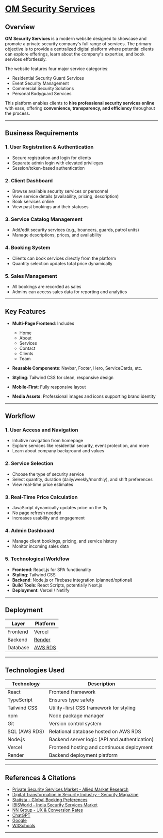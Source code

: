 
# [OM Security Services](https://client-rust-phi.vercel.app/)

##  Overview

**OM Security Services** is a modern website designed to showcase and promote a private security company's full range of services. The primary objective is to provide a centralized digital platform where potential clients can explore offerings, learn about the company's expertise, and book services effortlessly.

The website features four major service categories:
- Residential Security Guard Services  
- Event Security Management  
- Commercial Security Solutions  
- Personal Bodyguard Services  

This platform enables clients to **hire professional security services online** with ease, offering **convenience, transparency, and efficiency** throughout the process.

---

##  Business Requirements

### 1. User Registration & Authentication
- Secure registration and login for clients  
- Separate admin login with elevated privileges  
- Session/token-based authentication

### 2. Client Dashboard
- Browse available security services or personnel  
- View service details (availability, pricing, description)  
- Book services online  
- View past bookings and their statuses

### 3. Service Catalog Management
- Add/edit security services (e.g., bouncers, guards, patrol units)  
- Manage descriptions, prices, and availability

### 4. Booking System
- Clients can book services directly from the platform  
- Quantity selection updates total price dynamically

### 5. Sales Management
- All bookings are recorded as sales  
- Admins can access sales data for reporting and analytics

---

##  Key Features

- **Multi-Page Frontend**: Includes  
  - Home  
  - About  
  - Services  
  - Contact  
  - Clients  
  - Team

- **Reusable Components**: Navbar, Footer, Hero, ServiceCards, etc.  
- **Styling**: Tailwind CSS for clean, responsive design  
- **Mobile-First**: Fully responsive layout  
- **Media Assets**: Professional images and icons supporting brand identity

---

##  Workflow

### 1. User Access and Navigation
- Intuitive navigation from homepage  
- Explore services like residential security, event protection, and more  
- Learn about company background and values

### 2. Service Selection
- Choose the type of security service  
- Select quantity, duration (daily/weekly/monthly), and shift preferences  
- View real-time price estimates

### 3. Real-Time Price Calculation
- JavaScript dynamically updates price on the fly  
- No page refresh needed  
- Increases usability and engagement

### 4. Admin Dashboard
- Manage client bookings, pricing, and service history  
- Monitor incoming sales data

### 5. Technological Workflow
- **Frontend**: React.js for SPA functionality  
- **Styling**: Tailwind CSS  
- **Backend**: Node.js or Firebase integration (planned/optional)  
- **Build Tools**: React Scripts, potentially Next.js  
- **Deployment**: Vercel / Netlify

---

##  Deployment

| Layer       | Platform         |
|-------------|------------------|
| Frontend    | [Vercel](https://vercel.com/) | 
| Backend     | [Render](https://render.com/) |
| Database    | [AWS RDS](https://aws.amazon.com/rds/) |

---

##  Technologies Used

| Technology     | Description                                      |
|----------------|--------------------------------------------------|
| React          | Frontend framework                               |
| TypeScript     | Ensures type safety                              |
| Tailwind CSS   | Utility-first CSS framework for styling          |
| npm            | Node package manager                             |
| Git            | Version control system                           |
| SQL (AWS RDS)  | Relational database hosted on AWS RDS            |
| Node.js        | Backend server logic (API and authentication)    |
| Vercel         | Frontend hosting and continuous deployment       |
| Render         | Backend deployment platform                      |


---

##  References & Citations

- [Private Security Services Market - Allied Market Research](https://www.alliedmarketresearch.com/private-security-services-market)  
- [Digital Transformation in Security Industry - Security Magazine](https://www.securitymagazine.com/articles/99310-digital-transformation-in-the-security-industry)  
- [Statista - Global Booking Preferences](https://www.statista.com/statistics/1108004/booking-method-preference-worldwide/)  
- [IBISWorld - India Security Services Market](https://www.ibisworld.com/india/market-research-reports/security-services-industry/)  
- [NN Group - UX & Conversion Rates](https://www.nngroup.com/articles/ux-conversion-rates/)  
- [ChatGPT](https://chat.openai.com/)  
- [Google](https://www.google.com/)  
- [W3Schools](https://www.w3schools.com/html/)

---

